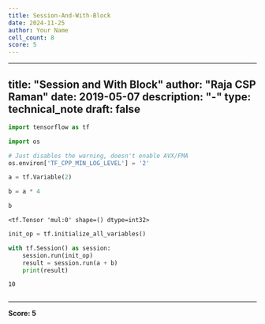 ```yaml
---
title: Session-And-With-Block
date: 2024-11-25
author: Your Name
cell_count: 8
score: 5
---
```


---
title: "Session and With Block"
author: "Raja CSP Raman"
date: 2019-05-07
description: "-"
type: technical_note
draft: false
---

```python
import tensorflow as tf

import os

# Just disables the warning, doesn't enable AVX/FMA
os.environ['TF_CPP_MIN_LOG_LEVEL'] = '2'
```


```python
a = tf.Variable(2)
```


```python
b = a * 4
```


```python
b
```




    <tf.Tensor 'mul:0' shape=() dtype=int32>




```python
init_op = tf.initialize_all_variables()
```


```python
with tf.Session() as session:
    session.run(init_op)
    result = session.run(a + b)
    print(result)
```

    10



```python

```


---
**Score: 5**